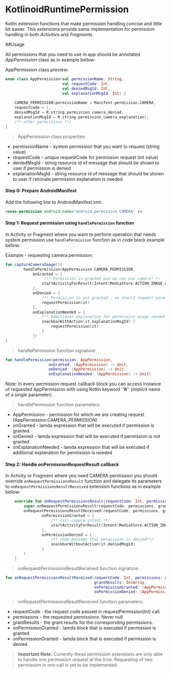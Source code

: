 # KotlinoidRuntimePermission
Kotlin extension functions that make permission handling concise and little bit easier.
This extensions provide same implementation for permission handling in both *Activities* and *Fragments*.

##Usage

All permissions that you need to use in app should be annotated *AppPermission* class as in example bellow:

AppPermission class preview:
```kotlin
enum class AppPermission(val permissionName: String,
                         val requestCode: Int,
                         val deniedMsgId: Int,
                         val explanationMsgId: Int) {
    
    CAMERA_PERMISSION(permissionName = Manifest.permission.CAMERA, 
    requestCode = 1, 
    deniedMsgId = R.string.permission_camera_denied, 
    explanationMsgId = R.string.permission_camera_explanation);
    /** other permissions **/
}

```
>AppPermission class properties:
* permissionName - system permission that you want to request (string value)
* requestCode - *unique* requestCode for permission request (int value)
* deniedMsgId - string resource id of message that should be shown to user if permission is denied
* explanationMsgId - string resource id of message that should be shown to user if rationale 
permission explanation is needed

#### Step 0: Prepare AndroidManifest

Add the following line to AndroidManifest.xml:

```xml
<uses-permission android:name="android.permission.CAMERA" />
```

#### Step 1: Request permission using `handlePermission` function

In Activity or Fragment where you want to perform operation that needs system permission use 
`handlePermission` function as in code block example bellow:

Example - requesting camera permission:
```kotlin
fun captureCameraImage(){
        handlePermission(AppPermission.CAMERA_PERMISSION,
            onGranted = {
                 /** Permission is granted and we can use camera* */
                startActivityForResult(Intent(MediaStore.ACTION_IMAGE_CAPTURE), it.requestCode)
            },
            onDenied = {
                /** Permission is not granted - we should request permission **/      
                requestPermission(it)
            },
            onExplanationNeeded = {
                /** Additional explanation for permission usage needed **/
                snackbarWithAction(it.explanationMsgId) {
                    requestPermission(it)
                }
            })
}
```

> handlePermission function signature:
```kotlin
fun handlePermission(permission: AppPermission, 
                   onGranted: (AppPermission) -> Unit, 
                   onDenied: (AppPermission) -> Unit,
                   onExplanationNeeded: (AppPermission) -> Unit)
```

Note: In every permission request callback block you can access instance of requested AppPermission with using Kotlin keyword ''**it**'' (implicit name of a single parameter).

> handlePermission function parameters:
* AppPermission - permission for which we are creating request (AppPermission.CAMERA_PERMISSION)
* onGranted - lamda expression that will be executed if permission is granted
* onDenied - lamda expression that will be executed if permission is not granted
* onExplanationNeeded - lamda expression that will be executed if additional explanation for permission is needed


#### Step 2: Handle onPermissionRequestResult callback

In Activity or Fragment where you need CAMERA permission you should override `onRequestPermissionsResult` function and delegate its parameters
to `onRequestPermissionsResultReceived` extension functions as in example bellow:

```kotlin
    override fun onRequestPermissionsResult(requestCode: Int, permissions: Array<out String>, grantResults: IntArray) {
        super.onRequestPermissionsResult(requestCode, permissions, grantResults)
        onRequestPermissionsResultReceived(requestCode, permissions, grantResults,
                onPermissionGranted = {
                    /** call camera intent **/
                    startActivityForResult(Intent(MediaStore.ACTION_IMAGE_CAPTURE), it.requestCode)
                },
                onPermissionDenied = {
                    /** show message that permission is denied**/
                    snackbarWithoutAction(it.deniedMsgId)
                }
        )
    }
```

>onRequestPermissionsResultReceived function signature:
```kotlin
fun onRequestPermissionsResultReceived(requestCode: Int, permissions: Array<out String>,
                                       grantResults: IntArray,
                                       onPermissionGranted: (AppPermission) -> Unit, 
                                       onPermissionDenied: (AppPermission) -> Unit)
```

>onRequestPermissionsResultReceived function parameters: 
* requestCode - the request code passed in requestPermission(Int) call.
* permissions - the requested permissions. Never null.
* grantResults - the grant results for the corresponding permissions.
* onPermissionGranted - lamda block that is executed if permission is granted
* onPermissionGranted - lamda block that is executed if permission is denied



>**Important Note:** Currently these permission extensions are only able to handle one permission request at the time. Requesting of two permission in one call is yet to be implemented.  